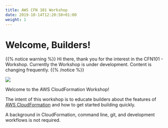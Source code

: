 ```yaml
---
title: AWS CFN 101 Workshop
date: 2019-10-14T12:20:58+01:00
weight: 1
---
```


# Welcome, Builders!

{{% notice warning %}} 
Hi there, thank you for the interest in the CFN101 - Workshop. 
Currently the Workshop is under development. Content is changing frequently.
{{% /notice %}}

![](./aws-cloudformation.png)

Welcome to the AWS CloudFormation Workshop!

The intent of this workshop is to educate builders about the features of [AWS
CloudFormation](https://aws.amazon.com/cloudformation/) and how to get started building quickly.

A background in CloudFormation, command line, git, and development workflows is not required.
